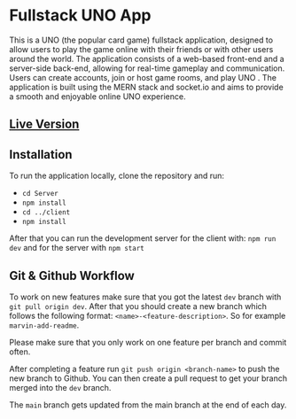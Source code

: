 # Fullstack UNO App

This is a UNO (the popular card game) fullstack application, designed to allow users to play the
game online with their friends or with other users around the world. The application consists of a
web-based front-end and a server-side back-end, allowing for real-time gameplay and communication.
Users can create accounts, join or host game rooms, and play UNO . The application is built using
the MERN stack and socket.io and aims to provide a smooth and enjoyable online UNO experience.
##  [Live Version](https://uno-5dzs.onrender.com/)
## Installation

To run the application locally, clone the repository and run:

-   `cd Server`
-   `npm install`
-   `cd ../client`
-   `npm install`

After that you can run the development server for the client with: `npm run dev` and for the server
with `npm start`

## Git & Github Workflow

To work on new features make sure that you got the latest `dev` branch with `git pull origin dev`.
After that you should create a new branch which follows the following format:
`<name>-<feature-description>`. So for example `marvin-add-readme`.

Please make sure that you only work on one feature per branch and commit often.

After completing a feature run `git push origin <branch-name>` to push the new branch to Github. You
can then create a pull request to get your branch merged into the `dev` branch.

The `main` branch gets updated from the main branch at the end of each day.
